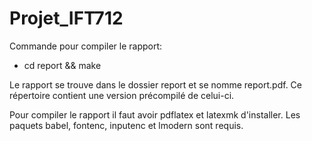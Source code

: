 # Projet_IFT712

Commande pour compiler le rapport:
 - cd report && make

Le rapport se trouve dans le dossier report et se nomme report.pdf. Ce
répertoire contient une version précompilé de celui-ci.

Pour compiler le rapport il faut avoir pdflatex et latexmk d'installer. Les
paquets babel, fontenc, inputenc et lmodern sont requis.
